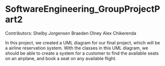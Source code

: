 # SoftwareEngineering_GroupProjectPart2
Contributors:
Shelby Jorgensen
Braeden Olney
Alex Chikerenda

In this project, we created a UML diagram for our final project, which will be a airline reservation system. With the classes in this UML diagram, we should be able to create a system for a customer to find the available seats on an airplane, and book a seat on any available flight.

